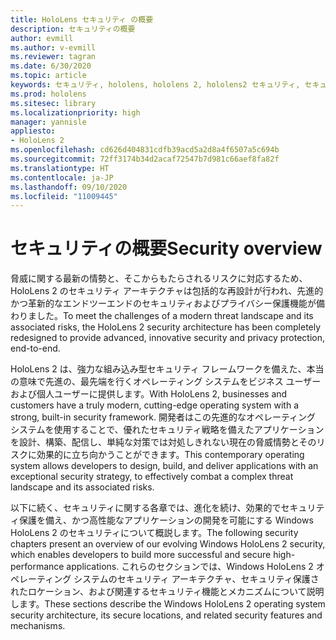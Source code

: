 ```yaml
---
title: HoloLens セキュリティ の概要
description: セキュリティの概要
author: evmill
ms.author: v-evmill
ms.reviewer: tagran
ms.date: 6/30/2020
ms.topic: article
keywords: セキュリティ, hololens, hololens 2, hololens2 セキュリティ, セキュリティの概要
ms.prod: hololens
ms.sitesec: library
ms.localizationpriority: high
manager: yannisle
appliesto:
- HoloLens 2
ms.openlocfilehash: cd626d404831cdfb39acd5a2d8a4f6507a5c694b
ms.sourcegitcommit: 72ff3174b34d2acaf72547b7d981c66aef8fa82f
ms.translationtype: HT
ms.contentlocale: ja-JP
ms.lasthandoff: 09/10/2020
ms.locfileid: "11009445"
---
```

# <span data-ttu-id="6f80b-104">セキュリティの概要</span><span class="sxs-lookup"><span data-stu-id="6f80b-104">Security overview</span></span>

<span data-ttu-id="6f80b-105">脅威に関する最新の情勢と、そこからもたらされるリスクに対応するため、HoloLens 2 のセキュリティ アーキテクチャは包括的な再設計が行われ、先進的かつ革新的なエンドツーエンドのセキュリティおよびプライバシー保護機能が備わりました。</span><span class="sxs-lookup"><span data-stu-id="6f80b-105">To meet the challenges of a modern threat landscape and its associated risks, the HoloLens 2 security architecture has been completely redesigned to provide advanced, innovative security and privacy protection, end-to-end.</span></span>

<span data-ttu-id="6f80b-106">HoloLens 2 は、強力な組み込み型セキュリティ フレームワークを備えた、本当の意味で先進の、最先端を行くオペレーティング システムをビジネス ユーザーおよび個人ユーザーに提供します。</span><span class="sxs-lookup"><span data-stu-id="6f80b-106">With HoloLens 2, businesses and customers have a truly modern, cutting-edge operating system with a strong, built-in security framework.</span></span> <span data-ttu-id="6f80b-107">開発者はこの先進的なオペレーティング システムを使用することで、優れたセキュリティ戦略を備えたアプリケーションを設計、構築、配信し、単純な対策では対処しきれない現在の脅威情勢とそのリスクに効果的に立ち向かうことができます。</span><span class="sxs-lookup"><span data-stu-id="6f80b-107">This contemporary operating system allows developers to design, build, and deliver applications with an exceptional security strategy, to effectively combat a complex threat landscape and its associated risks.</span></span> 

<span data-ttu-id="6f80b-108">以下に続く、セキュリティに関する各章では、進化を続け、効果的でセキュリティ保護を備え、かつ高性能なアプリケーションの開発を可能にする Windows HoloLens 2 のセキュリティについて概説します。</span><span class="sxs-lookup"><span data-stu-id="6f80b-108">The following security chapters present an overview of our evolving Windows HoloLens 2 security, which enables developers to build more successful and secure high-performance applications.</span></span> <span data-ttu-id="6f80b-109">これらのセクションでは、Windows HoloLens 2 オペレーティング システムのセキュリティ アーキテクチャ、セキュリティ保護されたロケーション、および関連するセキュリティ機能とメカニズムについて説明します。</span><span class="sxs-lookup"><span data-stu-id="6f80b-109">These sections describe the Windows HoloLens 2 operating system security architecture, its secure locations, and related security features and mechanisms.</span></span>
